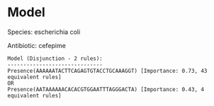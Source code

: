 
# Model

Species: escherichia coli

Antibiotic: cefepime

```
Model (Disjunction - 2 rules):
------------------------------
Presence(AAAAAATACTTCAGAGTGTACCTGCAAAGGT) [Importance: 0.73, 43 equivalent rules]
OR
Presence(AATAAAAAACACACGTGGAATTTAGGGACTA) [Importance: 0.43, 4 equivalent rules]

```


